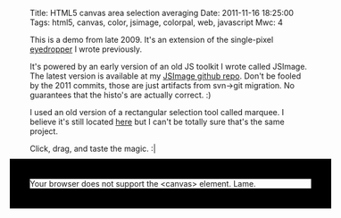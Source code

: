 Title: HTML5 canvas area selection averaging
Date: 2011-11-16 18:25:00
Tags: html5, canvas, color, jsimage, colorpal, web, javascript
Mwc: 4

This is a demo from late 2009.  It's an extension of the single-pixel [eyedropper](/2011/11/16/html5-canvas-eyedropper/) I wrote previously.

It's powered by an early version of an old JS toolkit I wrote called JSImage.  The latest version is available at my [JSImage github repo](https://github.com/mwcz/jsimage).  Don't be fooled by the 2011 commits, those are just artifacts from svn-&gt;git migration.  No guarantees that the histo's are actually correct. :)

I used an old version of a rectangular selection tool called marquee.  I believe it's still located [here](http://marqueetool.net/) but I can't be totally sure that's the same project.

Click, drag, and taste the magic. :|

<canvas id="c0">
    Your browser does not support the &lt;canvas&gt; element. Lame.
</canvas>

<style type="text/css">
    canvas {
        margin     : 0 auto;
        outline    : 36px solid black;
        margin     : 46px auto;
        transition : 0.1168s all ease;
        display    : block;
        cursor     : crosshair;
    }
</style>

<link rel="stylesheet" type="text/css" href="/static/css/004/marker.css" />

<script type="text/javascript" src="/static/js/004/marquee/prototype_reduced.js"></script>
<script type="text/javascript" src="/static/js/004/marquee/rectmarquee.js"></script>
<script type="text/javascript" src="/static/js/004/JSImage.js"></script>

<script type="text/javascript">

$(function() {

    images0 = new JSImage( "c0", "/static/images/004/kazoo.png" );
    setTimeout(function(){images0.draggable();},100); // enable the selection

});

</script>
